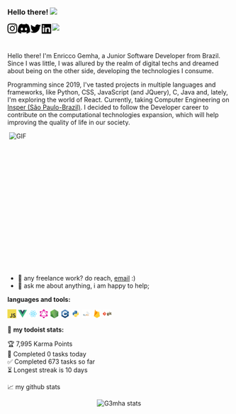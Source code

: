 ### Hello there! <img src="https://media.giphy.com/media/hvRJCLFzcasrR4ia7z/giphy.gif" width="25px">

<a href="https://www.instagram.com/enriccogemha/">
    <img align="left" alt="Enricco Gemha's Instagram" width="22px" src="img/instagram_logo.png"/>
</a>

<a href="https://discordapp.com/users/723560063981060189/">
    <img align="left" alt="Enricco Gemha's Discord" width="30px" src="img/discord_logo.png"/>
</a>

<a href="https://twitter.com/gemhadventures">
    <img align="left" alt="Enricco Gemha's Twitter" width="23px" src="img/twitter_logo.png"/>
</a>

<a href="https://www.linkedin.com/in/enriccogemha/">
    <img align="left" alt="Enricco Gemha's LinkedIN" width="26px" src="img/linkedin_logo.png"/>
</a>

![](https://visitor-badge.glitch.me/badge?page_id=G3mha.G3mha)

<br />

Hello there! I'm Enricco Gemha, a Junior Software Developer from Brazil. Since I was little, I was allured by the realm of digital techs and dreamed about being on the other side, developing the technologies I consume.

Programming since 2019, I've tasted projects in multiple languages and frameworks, like Python, CSS, JavaScript (and JQuery), C, Java and, lately, I'm exploring the world of React. Currently, taking Computer Engineering on [Insper (São Paulo-Brazil)](https://www.insper.edu.br/en/). I decided to follow the Developer career to contribute on the computational technologies expansion, which will help improving the quality of life in our society.


  <img align="right" alt="GIF" src="https://github.com/abhisheknaiidu/abhisheknaiidu/blob/master/code.gif?raw=true" width="500" height="320" />
  
- 💼 any freelance work? do reach, [email](mailto:abhishek.naidu@cred.club) :)
- 💬 ask me about anything, i am happy to help;

**languages and tools:**  

<code><img height="20" src="https://raw.githubusercontent.com/github/explore/80688e429a7d4ef2fca1e82350fe8e3517d3494d/topics/javascript/javascript.png"></code>
<code><img height="20" src="https://raw.githubusercontent.com/github/explore/80688e429a7d4ef2fca1e82350fe8e3517d3494d/topics/vue/vue.png"></code>
<code><img height="20" src="https://raw.githubusercontent.com/github/explore/80688e429a7d4ef2fca1e82350fe8e3517d3494d/topics/react/react.png"></code>
<code><img height="20" src="https://raw.githubusercontent.com/github/explore/5c058a388828bb5fde0bcafd4bc867b5bb3f26f3/topics/graphql/graphql.png"></code>
<code><img height="20" src="https://raw.githubusercontent.com/github/explore/80688e429a7d4ef2fca1e82350fe8e3517d3494d/topics/nodejs/nodejs.png"></code>
<code><img height="20" src="https://raw.githubusercontent.com/github/explore/80688e429a7d4ef2fca1e82350fe8e3517d3494d/topics/cpp/cpp.png"></code>
<code><img height="20" src="https://raw.githubusercontent.com/github/explore/80688e429a7d4ef2fca1e82350fe8e3517d3494d/topics/python/python.png"></code>
<code><img height="20" src="https://raw.githubusercontent.com/github/explore/80688e429a7d4ef2fca1e82350fe8e3517d3494d/topics/mysql/mysql.png"></code>
<code><img height="20" src="https://raw.githubusercontent.com/github/explore/80688e429a7d4ef2fca1e82350fe8e3517d3494d/topics/firebase/firebase.png"></code>
<code><img height="20" src="https://raw.githubusercontent.com/github/explore/80688e429a7d4ef2fca1e82350fe8e3517d3494d/topics/git/git.png"></code>


🚧 **my todoist stats:**
<!-- TODO-IST:START -->
🏆  7,995 Karma Points           
🌸  Completed 0 tasks today           
✅  Completed 673 tasks so far           
⏳  Longest streak is 10 days
<!-- TODO-IST:END -->


📈 my github stats

<p align="center"> <img src="https://github-readme-stats.vercel.app/api?username=G3mha&show_icons=true&theme=gotham" alt="G3mha stats" />

